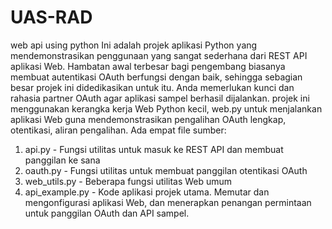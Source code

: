 # UAS-RAD
web api using python
Ini adalah projek aplikasi Python yang mendemonstrasikan penggunaan yang sangat sederhana dari REST API aplikasi Web.
Hambatan awal terbesar bagi pengembang biasanya membuat autentikasi OAuth berfungsi dengan baik, sehingga sebagian besar projek ini didedikasikan untuk itu.
Anda memerlukan kunci dan rahasia partner OAuth agar aplikasi sampel berhasil dijalankan.
projek ini menggunakan kerangka kerja Web Python kecil, web.py untuk menjalankan aplikasi Web guna mendemonstrasikan pengalihan OAuth lengkap, otentikasi, aliran pengalihan.
Ada empat file sumber:
1. api.py - Fungsi utilitas untuk masuk ke REST API dan membuat panggilan ke sana
2. oauth.py - Fungsi utilitas untuk membuat panggilan otentikasi OAuth
3. web_utils.py - Beberapa fungsi utilitas Web umum
4. api_example.py - Kode aplikasi projek utama. Memutar dan mengonfigurasi aplikasi Web, dan menerapkan penangan permintaan untuk panggilan OAuth dan API sampel.

